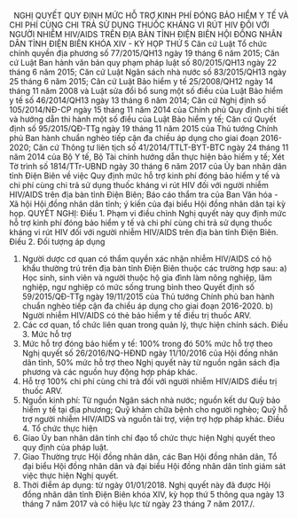 <jsontable name="bang_0"> </jsontable>
 
NGHỊ QUYẾT
QUY
ĐỊNH MỨC HỖ TRỢ KINH PHÍ ĐÓNG BẢO HIỂM Y TẾ VÀ CHI PHÍ CÙNG CHI TRẢ SỬ DỤNG
THUỐC KHÁNG VI RÚT HIV ĐỐI VỚI NGƯỜI NHIỄM HIV/AIDS TRÊN ĐỊA BÀN TỈNH ĐIỆN BIÊN
HỘI ĐỒNG NHÂN DÂN TỈNH ĐIỆN BIÊN 
KHÓA XIV - KỲ HỌP THỨ 5
Căn cứ Luật Tổ chức chính
quyền địa phương số 77/2015/QH13 ngày 19 tháng 6 năm 2015;
Căn cứ Luật Ban hành văn bản
quy phạm pháp luật số 80/2015/QH13 ngày 22 tháng 6 năm 2015;
Căn cứ Luật Ngân sách nhà
nước số 83/2015/QH13 ngày 25 tháng 6 năm 2015;
Căn cứ Luật Bảo hiểm y tế
25/2008/QH12 ngày 14 tháng 11 năm 2008 và Luật sửa đổi bổ sung một số điều của
Luật Bảo hiểm y tế số 46/2014/QH13 ngày 13 tháng 6 năm 2014;
Căn cứ Nghị định số 105/2014/NĐ-CP
ngày 15 tháng 11 năm 2014 của Chính phủ Quy định chi tiết và hướng dẫn thi hành
một số điều của Luật Bảo hiểm y tế;
Căn cứ Quyết định số 95/2015/QĐ-TTg
ngày 19 tháng 11 năm 2015 của Thủ tướng Chính phủ Ban hành chuẩn nghèo tiếp cận
đa chiều áp dụng cho giai đoạn 2016-2020;
Căn cứ Thông tư liên tịch số
41/2014/TTLT-BYT-BTC ngày 24 tháng 11 năm 2014 của Bộ Y tế, Bộ Tài chính hướng
dẫn thực hiện bảo hiểm y tế;
Xét Tờ trình số 1814/TTr-UBND
ngày 30 tháng 6 năm 2017 của Ủy ban nhân dân tỉnh Điện Biên về việc Quy định
mức hỗ trợ kinh phí đóng bảo hiểm y tế và chi phí cùng chi trả sử dụng thuốc
kháng vi rút HIV đối với người nhiễm HIV/AIDS trên địa bàn tỉnh Điện Biên; Báo cáo
thẩm tra của Ban Văn hóa - Xã hội Hội đồng nhân dân tỉnh; ý kiến của đại biểu
Hội đồng nhân dân tại kỳ họp.
QUYẾT NGHỊ:
Điều 1. Phạm vi điều chỉnh
Nghị quyết này quy định mức hỗ trợ
kinh phí đóng bảo hiểm y tế và chi phí cùng
chi trả sử dụng thuốc kháng vi rút HIV đối với người nhiễm HIV/AIDS trên địa
bàn tỉnh Điện Biên.
Điều 2. Đối tượng
áp dụng
1. Người dược cơ quan có thẩm quyền xác nhận nhiễm HIV/AIDS có hộ khẩu thường trú trên địa bàn tỉnh Điện Biên
thuộc các trường hợp sau:
a) Học sinh, sinh viên
và người thuộc hộ gia đình làm nông nghiệp, lâm nghiệp, ngư nghiệp có mức sống
trung bình theo Quyết định số 59/2015/QĐ-TTg ngày 19/11/2015 của Thủ tướng
Chính phủ ban hành chuẩn nghèo tiếp cận đa chiều áp dụng cho giai đoạn
2016-2020.
b) Người nhiễm
HIV/AIDS có thẻ bảo hiểm y tế điều trị thuốc ARV.
2. Các cơ quan, tổ
chức liên quan trong quản lý, thực hiện chính sách.
Điều 3. Mức hỗ trợ
1. Mức hỗ trợ đóng bảo
hiểm y tế: 100% trong đó 50% mức hỗ trợ theo Nghị quyết số 26/2016/NQ-HĐND ngày
11/10/2016 của Hội đồng nhân dân tỉnh, 50% mức hỗ trợ theo Nghị quyết này từ
nguồn ngân sách địa phương và các nguồn huy động hợp pháp khác.
2. Hỗ trợ 100% chi phí
cùng chi trả đối với người nhiễm HIV/AIDS điều trị thuốc ARV.
3. Nguồn kinh phí: Từ
nguồn Ngân sách nhà nước; nguồn kết dư Quỹ bảo hiểm y tế tại địa phương; Quỹ
khám chữa bệnh cho người nghèo; Quỹ hỗ trợ người nhiễm HIV/AIDS và nguồn tài
trợ, viện trợ hợp pháp khác.
Điều 4. Tổ chức thực hiện
1. Giao Ủy ban nhân dân tỉnh chỉ
đạo tổ chức thực hiện Nghị quyết theo quy định của pháp luật.
2. Giao Thường trực Hội đồng nhân
dân, các Ban Hội đồng nhân dân, Tổ đại biểu Hội đồng nhân dân và đại biểu Hội
đồng nhân dân tỉnh giám sát việc thực hiện Nghị quyết.
3. Thời điểm áp dụng: từ ngày
01/01/2018.
Nghị quyết này đã được Hội đồng
nhân dân tỉnh Điện Biên khóa XIV, kỳ
họp thứ 5 thông qua ngày 13 tháng 7 năm 2017 và có hiệu lực từ ngày 23
tháng 7 năm 2017./.
 
<jsontable name="bang_1"> </jsontable>